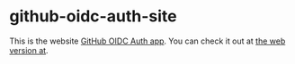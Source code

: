 #  github-oidc-auth-site

This is the website [GitHub OIDC Auth app](https://github.com/helaili/github-oidc-auth-app). You can check it out at [the web version at](https://github-oidc-auth-site.github.io/).